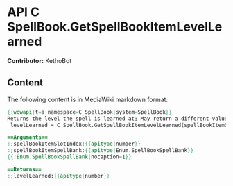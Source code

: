 # API C SpellBook.GetSpellBookItemLevelLearned

**Contributor:** KethoBot

## Content

The following content is in MediaWiki markdown format:

```mediawiki
{{wowapi|t=a|namespace=C_SpellBook|system=SpellBook}}
Returns the level the spell is learned at; May return a different value if the player is currently Level Linked with another player; Returns 0 if item is not a Spell
 levelLearned = C_SpellBook.GetSpellBookItemLevelLearned(spellBookItemSlotIndex, spellBookItemSpellBank)

==Arguments==
:;spellBookItemSlotIndex:{{apitype|number}}
:;spellBookItemSpellBank:{{apitype|Enum.SpellBookSpellBank}}
{{:Enum.SpellBookSpellBank|nocaption=1}}

==Returns==
:;levelLearned:{{apitype|number}}
```